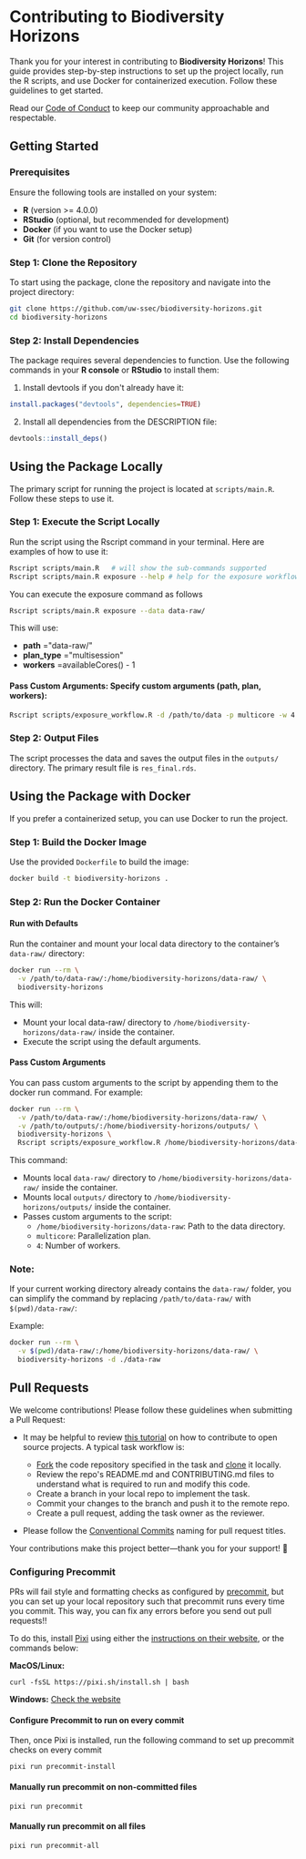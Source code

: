 # Contributing to Biodiversity Horizons

Thank you for your interest in contributing to **Biodiversity Horizons**! This
guide provides step-by-step instructions to set up the project locally, run the
R scripts, and use Docker for containerized execution. Follow these guidelines
to get started.

Read our
[Code of Conduct](https://github.com/uw-ssec/code-of-conduct/blob/main/CODE_OF_CONDUCT.md)
to keep our community approachable and respectable.

## Getting Started

### Prerequisites

Ensure the following tools are installed on your system:

- **R** (version >= 4.0.0)
- **RStudio** (optional, but recommended for development)
- **Docker** (if you want to use the Docker setup)
- **Git** (for version control)

### Step 1: Clone the Repository

To start using the package, clone the repository and navigate into the project
directory:

```bash
git clone https://github.com/uw-ssec/biodiversity-horizons.git
cd biodiversity-horizons
```

### Step 2: Install Dependencies

The package requires several dependencies to function. Use the following
commands in your **R console** or **RStudio** to install them:

1. Install devtools if you don't already have it:

```r
install.packages("devtools", dependencies=TRUE)
```

2. Install all dependencies from the DESCRIPTION file:

```r
devtools::install_deps()
```

## Using the Package Locally

The primary script for running the project is located at `scripts/main.R`.
Follow these steps to use it.

### Step 1: Execute the Script Locally

Run the script using the Rscript command in your terminal. Here are examples of
how to use it:

```bash
Rscript scripts/main.R   # will show the sub-commands supported
Rscript scripts/main.R exposure --help # help for the exposure workflow
```

You can execute the exposure command as follows

```bash
Rscript scripts/main.R exposure --data data-raw/
```

This will use:

- **path** ="data-raw/"
- **plan_type** ="multisession"
- **workers** =availableCores() - 1

#### Pass Custom Arguments: Specify custom arguments (path, plan, workers):

```bash
Rscript scripts/exposure_workflow.R -d /path/to/data -p multicore -w 4
```

### Step 2: Output Files

The script processes the data and saves the output files in the `outputs/`
directory. The primary result file is `res_final.rds`.

## Using the Package with Docker

If you prefer a containerized setup, you can use Docker to run the project.

### Step 1: Build the Docker Image

Use the provided `Dockerfile` to build the image:

```bash
docker build -t biodiversity-horizons .
```

### Step 2: Run the Docker Container

#### Run with Defaults

Run the container and mount your local data directory to the container’s
`data-raw/` directory:

```bash
docker run --rm \
  -v /path/to/data-raw/:/home/biodiversity-horizons/data-raw/ \
  biodiversity-horizons
```

This will:

- Mount your local data-raw/ directory to
  `/home/biodiversity-horizons/data-raw/` inside the container.
- Execute the script using the default arguments.

#### Pass Custom Arguments

You can pass custom arguments to the script by appending them to the docker run
command. For example:

```bash
docker run --rm \
  -v /path/to/data-raw/:/home/biodiversity-horizons/data-raw/ \
  -v /path/to/outputs/:/home/biodiversity-horizons/outputs/ \
  biodiversity-horizons \
  Rscript scripts/exposure_workflow.R /home/biodiversity-horizons/data-raw multicore 4
```

This command:

- Mounts local `data-raw/` directory to `/home/biodiversity-horizons/data-raw/`
  inside the container.
- Mounts local `outputs/` directory to `/home/biodiversity-horizons/outputs/`
  inside the container.
- Passes custom arguments to the script:
  - `/home/biodiversity-horizons/data-raw`: Path to the data directory.
  - `multicore`: Parallelization plan.
  - `4`: Number of workers.

### Note:

If your current working directory already contains the `data-raw/` folder, you
can simplify the command by replacing `/path/to/data-raw/` with
`$(pwd)/data-raw/`:

Example:

```bash
docker run --rm \
  -v $(pwd)/data-raw/:/home/biodiversity-horizons/data-raw/ \
  biodiversity-horizons -d ./data-raw
```

## Pull Requests

We welcome contributions! Please follow these guidelines when submitting a Pull
Request:

- It may be helpful to review
  [this tutorial](https://www.dataschool.io/how-to-contribute-on-github/) on how
  to contribute to open source projects. A typical task workflow is:

  - [Fork](https://docs.github.com/en/get-started/quickstart/fork-a-repo) the
    code repository specified in the task and
    [clone](https://docs.github.com/en/repositories/creating-and-managing-repositories/cloning-a-repository)
    it locally.
  - Review the repo's README.md and CONTRIBUTING.md files to understand what is
    required to run and modify this code.
  - Create a branch in your local repo to implement the task.
  - Commit your changes to the branch and push it to the remote repo.
  - Create a pull request, adding the task owner as the reviewer.

- Please follow the
  [Conventional Commits](https://github.com/uw-ssec/rse-guidelines/blob/main/conventional-commits.md)
  naming for pull request titles.

Your contributions make this project better—thank you for your support! 🚀

### Configuring Precommit

PRs will fail style and formatting checks as configured by [precommit](), but
you can set up your local repository such that precommit runs every time you
commit. This way, you can fix any errors before you send out pull requests!!

To do this, install [Pixi](https://pixi.sh/latest/) using either the
[instructions on their website](https://pixi.sh/latest/#installation), or the
commands below:

**MacOS/Linux:**

```
curl -fsSL https://pixi.sh/install.sh | bash
```

**Windows:** [Check the website](https://pixi.sh/latest/#installation)

#### Configure Precommit to run on every commit

Then, once Pixi is installed, run the following command to set up precommit
checks on every commit

```
pixi run precommit-install
```

#### Manually run precommit on non-committed files

```
pixi run precommit
```

#### Manually run precommit on all files

```
pixi run precommit-all
```
